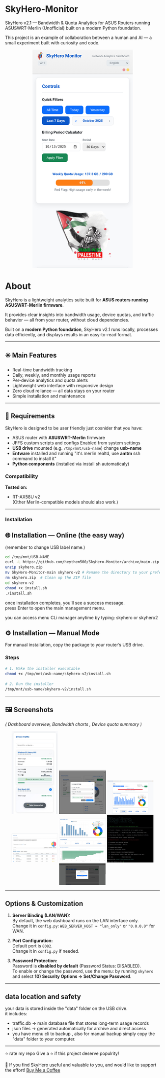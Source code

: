 # SkyHero-Monitor
 SkyHero v2.1 — Bandwidth &amp; Quota Analytics for ASUS Routers running ASUSWRT-Merlin (Unofficial) built on a modern Python foundation.
 
This project is an example of collaboration between a human and AI — a small experiment built with curiosity and code.
<p align="center">
  <img src="https://github.com/heythem500/SkyHero-Monitor/blob/main/screnshots/skyhero-img01.jpg">
  </p>

# About 

SkyHero is a lightweight analytics suite built for **ASUS routers running ASUSWRT-Merlin firmware**.  

It provides clear insights into bandwidth usage, device quotas, and traffic behavior — all from your router, without cloud dependencies.

Built on a **modern Python foundation**, SkyHero v2.1 runs locally, processes data efficiently, and displays results in an easy-to-read format.

---

## ✳️ Main Features

- Real-time bandwidth tracking  
- Daily, weekly, and monthly usage reports  
- Per-device analytics and quota alerts  
- Lightweight web interface with responsive design  
- Zero cloud reliance — all data stays on your router  
- Simple installation and maintenance

---

## 🧩 Requirements

SkyHero is designed to be user friendly just cosnider that you have:
- ASUS router with **ASUSWRT-Merlin** firmware
- JFFS custom scripts and configs Enabled from system settings
- **USB drive** mounted (e.g. `/tmp/mnt/usb-name`) change **usb-name**
- **Entware** installed and running "it's merlin realtd, use **amtm** ssh command to install it"
- **Python components** (installed via install sh automaticaly)

### Compatibility

**Tested on:**
- RT-AX58U v2  
(Other Merlin-compatible models should also work.)

---
### Installation

## 🌐 Installation — Online (the easy way)
(remember to change USB label name.)
```bash
cd /tmp/mnt/USB-NAME
curl -L https://github.com/heythem500/SkyHero-Monitor/archive/main.zip -o skyhero.zip
unzip skyhero.zip
mv SkyHero-Monitor-main skyhero-v2 # Rename the directory to your preferred name
rm skyhero.zip  # Clean up the ZIP file
cd skyhero-v2
chmod +x install.sh
./install.sh
```

once installation completes, you'll see a success message.  
press Enter to open the main management menu.

you can access menu CLi manager anytime by typing:
skyhero   or   skyhero2

## ⚙️ Installation — Manual Mode

For manual installation, copy the package to your router’s USB drive.

### Steps

```bash
# 1. Make the installer executable
chmod +x /tmp/mnt/usb-name/skyhero-v2/install.sh

# 2. Run the installer
/tmp/mnt/usb-name/skyhero-v2/install.sh
```

---

## 🖼️ Screenshots

*( Dashboard overview, Bandwidth charts  , Device quota summary )*
<p align="center">
  <img src="https://github.com/heythem500/SkyHero-Monitor/blob/main/screnshots/skyhero-img02.jpg" width="30%" height="auto">
  <img src="https://github.com/heythem500/SkyHero-Monitor/blob/main/screnshots/skyhero-img03.jpg" width="30%" height="auto">
  <img src="https://github.com/heythem500/SkyHero-Monitor/blob/main/screnshots/skyhero-img04.jpg" width="30%" height="auto">
  <img src="https://github.com/heythem500/SkyHero-Monitor/blob/main/screnshots/skyhero-img06.jpg" width="30%" height="auto">
  <img src="https://github.com/heythem500/SkyHero-Monitor/blob/main/screnshots/skyhero-img07.jpg" width="30%" height="auto">
  <img src="https://github.com/heythem500/SkyHero-Monitor/blob/main/screnshots/skyhero-img05.jpg" width="30%" height="auto">
  <img src="https://github.com/heythem500/SkyHero-Monitor/blob/main/screnshots/skyhero-img08.jpg" width="30%" height="auto">
  </p>
  
  ---
  
## Options & Customization

1. **Server Binding (LAN/WAN):**  
   By default, the web dashboard runs on the LAN interface only.  
   Change it in `config.py`: `WEB_SERVER_HOST = "lan_only"` or `"0.0.0.0"` for WAN.

2. **Port Configuration:**  
   Default port is `8082`.  
   Change it in `config.py` if needed.

3. **Password Protection:**  
   Password is **disabled by default** (Password Status: DISABLED).  
   To enable or change the password, use the menu: by running `skyhero` and select **10) Security Options → Set/Change Password**.

---

## data location and safety

your data is stored inside the "data" folder on the USB drive.  
it includes:

- traffic.db → main database file that stores long-term usage records  
- json files → generated automatically for archive and direct access
- you have menu cli to backup , also for manual backup simply copy the "data" folder to your computer.  

---

⭐ rate my repo
Give a ⭐ if this project deserve populrity!

💖 If you find SkyHero useful and valuable to you, and would like to support the effort!
[Buy Me a Coffee](https://buymeacoffee.com/heythem500)
